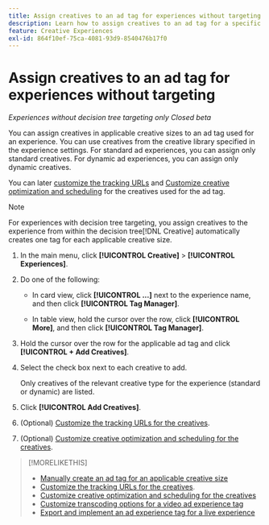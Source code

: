 ```yaml
---
title: Assign creatives to an ad tag for experiences without targeting
description: Learn how to assign creatives to an ad tag for a specific creative size.
feature: Creative Experiences
exl-id: 864f10ef-75ca-4081-93d9-8540476b17f0
---
```

# Assign creatives to an ad tag for experiences without targeting

*Experiences without decision tree targeting only*
*Closed beta*

You can assign creatives in applicable creative sizes to an ad tag used for an experience. You can use creatives from the creative library specified in the experience settings. For standard ad experiences, you can assign only standard creatives. For dynamic ad experiences, you can assign only dynamic creatives.<!-- Clarify what this does. It adds the image to the experience, but how does optimization work with multiple ad tags? -->

You can later [customize the tracking URLs](experience-tracking-urls-no-targeting.md) and [Customize creative optimization and scheduling](experience-optimization-scheduling-no-targeting.md) for the creatives used for the ad tag. 

>[!NOTE]
>
>For experiences with decision tree targeting, you assign creatives to the experience from within the decision tree[!DNL Creative] automatically creates one tag for each applicable creative size.

1. In the main menu, click **[!UICONTROL Creative]** > **[!UICONTROL Experiences]**.

1. Do one of the following:

   * In card view, click **[!UICONTROL ...]** next to the experience name, and then click **[!UICONTROL Tag Manager]**.
     
   * In table view, hold the cursor over the row, click **[!UICONTROL More]**, and then click **[!UICONTROL Tag Manager]**.

1. Hold the cursor over the row for the applicable ad tag and click **[!UICONTROL + Add Creatives]**. <!-- Tag Manager has only a list view, but no card view, as of 2/2. -->

1. Select the check box next to each creative to add.

   Only creatives of the relevant creative type for the experience (standard or dynamic) are listed.

1. Click **[!UICONTROL Add Creatives]**.

1. (Optional) [Customize the tracking URLs for the creatives](experience-tracking-urls-no-targeting.md).
  
1. (Optional) [Customize creative optimization and scheduling for the creatives](experience-optimization-scheduling-no-targeting.md).

>[!MORELIKETHIS]
>* [Manually create an ad tag for an applicable creative size](experience-tag-create-manually.md)
>* [Customize the tracking URLs for the creatives](experience-tracking-urls-no-targeting.md).
>* [Customize creative optimization and scheduling for the creatives](experience-optimization-scheduling-no-targeting.md)
>* [Customize transcoding options for a video ad experience tag](experience-video-transcoding.md)
>* [Export and implement an ad experience tag for a live experience](experience-tag-export.md)
